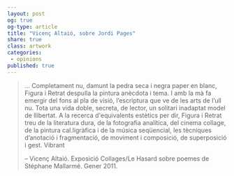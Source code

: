 ```yaml
---
layout: post
og: true
og-type: article
title: "Vicenç Altaió, sobre Jordi Pages" 
share: true
class: artwork
categories:
 - opinions
published: true
---
```


<blockquote>
  <p>... Completament nu, damunt la pedra seca i negra paper en blanc, Figura i Retrat despulla la pintura anècdota i tema. I amb la mà fa emergir del fons al pla de visió, l’escriptura que ve de les arts de l’ull nu. Tota una vida doble, secreta, de lector, un solitari inadaptat model de llibertat. A la recerca d'equivalents estètics per dir, Figura i Retrat treu de la literatura dura, de la fotografia analítica, del cinema collage, de la pintura cal.ligràfica i de la música seqüencial, les tècniques d’anotació i fragmentació, de moviment i composició, de superposició i gest. Vibrant</p>
  <footer class="no-padding text-right">&ndash; Vicenç Altaió. Exposició Collages/Le Hasard sobre poemes de Stéphane Mallarmé. Gener 2011.</footer>
</blockquote>